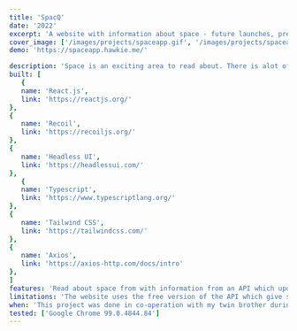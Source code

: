 ```yaml
---
title: 'SpacQ'
date: '2022'
excerpt: 'A website with information about space - future launches, previous launches and everything between'
cover_image: ['/images/projects/spaceapp.gif', '/images/projects/spaceapp.gif']
demo: 'https://spaceapp.hawkie.me/'

description: 'Space is an exciting area to read about. There is alot of events about space and space travel that is easily missed. On this website you can read about pretty much every space event that has happened and all future planned events as well. Enjoy seamless continous loading of new events as you scroll down. In addition, you can read about astronauts, spacecrafts, launch locations, and launch vehicles. In every category you can also search for a specific event.'
built: [
   {
   name: 'React.js',
   link: 'https://reactjs.org/'
},
{
   name: 'Recoil',
   link: 'https://recoiljs.org/'
},
{
   name: 'Headless UI',
   link: 'https://headlessui.com/'
},
   {
   name: 'Typescript',
   link: 'https://www.typescriptlang.org/'
},
{
   name: 'Tailwind CSS',
   link: 'https://tailwindcss.com/'
},
{
   name: 'Axios',
   link: 'https://axios-http.com/docs/intro'
},
]
features: 'Read about space from with information from an API which updates frequently. Serch for whatever event or astronaut that you can dream of. Enjoy contionous scrolling on every page. Want to read more about somethin? Jump straight to the Wikipedia page with one click. Want to download the info as JSON to upload somewhere else? Go straight ahead!'
limitations: 'The website uses the free version of the API which give slower fetching times of data. This is only noticeable on the first load of every category. When a category has been fetched once, the data is stored in cache an subsequent loads will go faster.'
when: 'This project was done in co-operation with my twin brother during 2022.'
tested: ['Google Chrome 99.0.4844.84']
---
```


